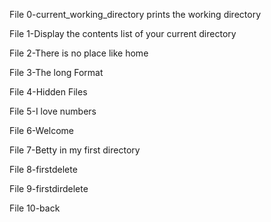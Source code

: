 File 0-current_working_directory prints the working directory

File 1-Display the contents list of your current directory

File 2-There is no place like home

File 3-The long Format

File 4-Hidden Files

File 5-I love numbers

File 6-Welcome

File 7-Betty in my first directory

File 8-firstdelete

File 9-firstdirdelete

File 10-back



